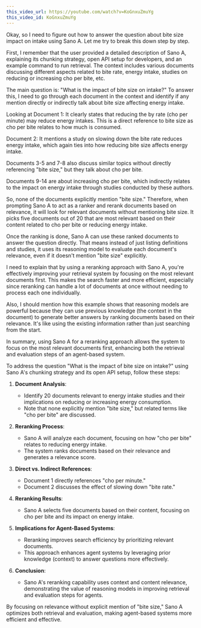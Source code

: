 ```yaml
---
this_video_url: https://youtube.com/watch?v=KoGnxuZmuYg
this_video_id: KoGnxuZmuYg
---
```

<think>
Okay, so I need to figure out how to answer the question about bite size impact on intake using Sano A. Let me try to break this down step by step.

First, I remember that the user provided a detailed description of Sano A, explaining its chunking strategy, open API setup for developers, and an example command to run retrieval. The context includes various documents discussing different aspects related to bite rate, energy intake, studies on reducing or increasing cho per bite, etc.

The main question is: "What is the impact of bite size on intake?" To answer this, I need to go through each document in the context and identify if any mention directly or indirectly talk about bite size affecting energy intake. 

Looking at Document 1: It clearly states that reducing the by rate (cho per minute) may reduce energy intakes. This is a direct reference to bite size as cho per bite relates to how much is consumed.

Document 2: It mentions a study on slowing down the bite rate reduces energy intake, which again ties into how reducing bite size affects energy intake.

Documents 3-5 and 7-8 also discuss similar topics without directly referencing "bite size," but they talk about cho per bite. 

Documents 9-14 are about increasing cho per bite, which indirectly relates to the impact on energy intake through studies conducted by these authors.

So, none of the documents explicitly mention "bite size." Therefore, when prompting Sano A to act as a ranker and rerank documents based on relevance, it will look for relevant documents without mentioning bite size. It picks five documents out of 20 that are most relevant based on their content related to cho per bite or reducing energy intake.

Once the ranking is done, Sano A can use these ranked documents to answer the question directly. That means instead of just listing definitions and studies, it uses its reasoning model to evaluate each document's relevance, even if it doesn't mention "bite size" explicitly.

I need to explain that by using a reranking approach with Sano A, you're effectively improving your retrieval system by focusing on the most relevant documents first. This makes the search faster and more efficient, especially since reranking can handle a lot of documents at once without needing to process each one individually.

Also, I should mention how this example shows that reasoning models are powerful because they can use previous knowledge (the context in the document) to generate better answers by ranking documents based on their relevance. It's like using the existing information rather than just searching from the start.

In summary, using Sano A for a reranking approach allows the system to focus on the most relevant documents first, enhancing both the retrieval and evaluation steps of an agent-based system.
</think>

To address the question "What is the impact of bite size on intake?" using Sano A's chunking strategy and its open API setup, follow these steps:

1. **Document Analysis**:
   - Identify 20 documents relevant to energy intake studies and their implications on reducing or increasing energy consumption.
   - Note that none explicitly mention "bite size," but related terms like "cho per bite" are discussed.

2. **Reranking Process**:
   - Sano A will analyze each document, focusing on how "cho per bite" relates to reducing energy intake.
   - The system ranks documents based on their relevance and generates a relevance score.

3. **Direct vs. Indirect References**:
   - Document 1 directly references "cho per minute."
   - Document 2 discusses the effect of slowing down "bite rate."

4. **Reranking Results**:
   - Sano A selects five documents based on their content, focusing on cho per bite and its impact on energy intake.

5. **Implications for Agent-Based Systems**:
   - Reranking improves search efficiency by prioritizing relevant documents.
   - This approach enhances agent systems by leveraging prior knowledge (context) to answer questions more effectively.

6. **Conclusion**:
   - Sano A's reranking capability uses context and content relevance, demonstrating the value of reasoning models in improving retrieval and evaluation steps for agents.

By focusing on relevance without explicit mention of "bite size," Sano A optimizes both retrieval and evaluation, making agent-based systems more efficient and effective.
